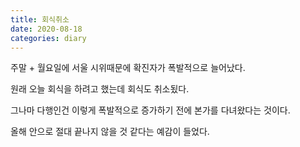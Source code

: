 ```yaml
---
title: 회식취소
date: 2020-08-18
categories: diary
---
```

주말 + 월요일에 서울 시위때문에 확진자가 폭발적으로 늘어났다.

원래 오늘 회식을 하려고 했는데 회식도 취소됬다.

그나마 다행인건 이렇게 폭발적으로 증가하기 전에 본가를 다녀왔다는 것이다.

올해 안으로 절대 끝나지 않을 것 같다는 예감이 들었다.
